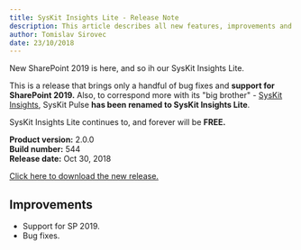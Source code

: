 ```yaml
---
title: SysKit Insights Lite - Release Note
description: This article describes all new features, improvements and bug fixes delivered in SysKit Pulse.
author: Tomislav Sirovec
date: 23/10/2018
---
```


New SharePoint 2019 is here, and so ih our SysKit Insights Lite.  

This is a release that brings only a handful of bug fixes and __support for SharePoint 2019.__ Also, to correspond more with its "big brother" - [SysKit Insights](https://www.syskit.com/products/insights/), SysKit Pulse __has been renamed to SysKit Insights Lite__.  

SysKit Insights Lite continues to, and forever will be __FREE.__ 

__Product version:__ 2.0.0  
__Build number:__   544   
__Release date:__ Oct 30, 2018

[Click here to download the new release.](https://www.syskit.com/products/insights-lite/download/)

## Improvements

- Support for SP 2019.
- Bug fixes.

